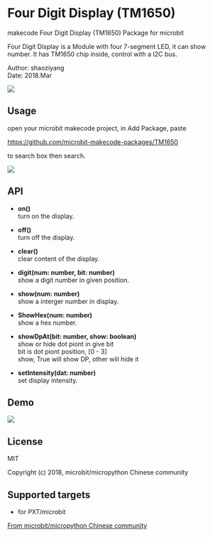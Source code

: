 # Four Digit Display (TM1650)
makecode Four Digit Display (TM1650) Package for microbit  

Four Digit Display is a Module with four 7-segment LED, it can show number. It has TM1650 chip inside, control with a I2C bus.  

Author: shaoziyang  
Date:   2018.Mar  

![](https://raw.githubusercontent.com/microbit-makecode-packages/TM1650/master/icon.png)

## Usage

open your microbit makecode project, in Add Package, paste  

https://github.com/microbit-makecode-packages/TM1650  

to search box then search.

![](https://raw.githubusercontent.com/microbit-makecode-packages/TM1650/master/4-LED.jpg)

## API

- **on()**  
turn on the display.  

- **off()**  
turn off the display.  

- **clear()**  
clear content of the display.  

- **digit(num: number, bit: number)**  
show a digit number in given position.  

- **show(num: number)**  
show a interger number in display.  

- **ShowHex(num: number)**  
show a hex number.  

- **showDpAt(bit: number, show: boolean)**  
show or hide dot piont in give bit  
bit is dot piont position, [0 - 3]  
show, True will show DP, other will hide it  

- **setIntensity(dat: number)**  
set display intensity.  

## Demo

![](https://raw.githubusercontent.com/microbit-makecode-packages/TM1650/master/demo.jpg)

## License  

MIT

Copyright (c) 2018, microbit/micropython Chinese community  

## Supported targets  

* for PXT/microbit


[From microbit/micropython Chinese community](http://www.micropython.org.cn) 